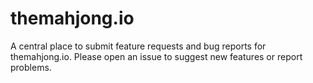# themahjong.io

A central place to submit feature requests and bug reports for themahjong.io. Please open an issue to suggest new features or report problems.
